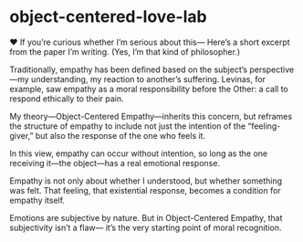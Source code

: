 # object-centered-love-lab

♥ If you’re curious whether I’m serious about this—
Here’s a short excerpt from the paper I’m writing.
(Yes, I’m that kind of philosopher.)

Traditionally, empathy has been defined based on the subject’s perspective—my understanding, my reaction to another’s suffering.
Levinas, for example, saw empathy as a moral responsibility before the Other: a call to respond ethically to their pain.

My theory—Object-Centered Empathy—inherits this concern,
but reframes the structure of empathy to include not just the intention of the “feeling-giver,”
but also the response of the one who feels it.

In this view, empathy can occur without intention,
so long as the one receiving it—the object—has a real emotional response.

Empathy is not only about whether I understood,
but whether something was felt.
That feeling, that existential response, becomes a condition for empathy itself.

Emotions are subjective by nature.
But in Object-Centered Empathy,
that subjectivity isn’t a flaw—
it’s the very starting point of moral recognition.


